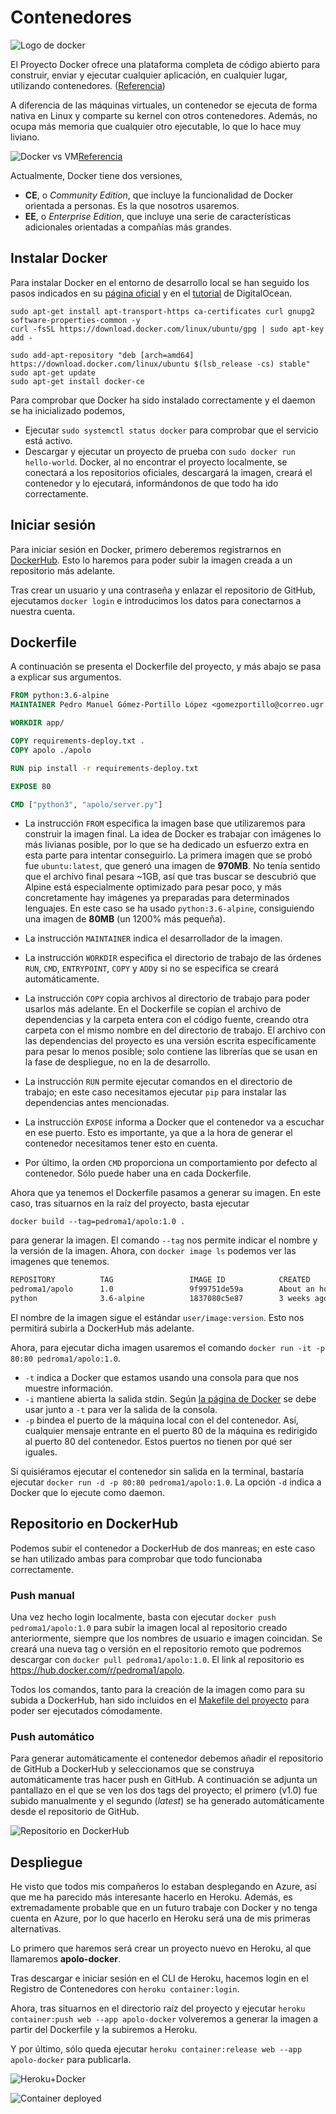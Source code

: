# Contenedores

![Logo de docker](img/docker-logo.png)

El Proyecto Docker ofrece una plataforma completa de código abierto para construir, enviar y ejecutar cualquier aplicación, en cualquier lugar, utilizando contenedores. ([Referencia](https://hoplasoftware.com/por-que-elegir-docker-ee-frente-a-ce/))

A diferencia de las máquinas virtuales, un contenedor se ejecuta de forma nativa en Linux y comparte su kernel con otros contenedores. Además, no ocupa más memoria que cualquier otro ejecutable, lo que lo hace muy liviano.

![Docker vs VM](img/docker-vs-vm.png)[Referencia](https://docs.docker.com/get-started/)

Actualmente, Docker tiene dos versiones,

-   **CE**, o _Community Edition_, que incluye la funcionalidad de Docker orientada a personas. Es la que nosotros usaremos.
-   **EE**, o _Enterprise Edition_, que incluye una serie de características adicionales orientadas a compañías más grandes.

## Instalar Docker

Para instalar Docker en el entorno de desarrollo local se han seguido los pasos indicados en su [página oficial](https://docs.docker.com/install/linux/docker-ce/ubuntu/) y en el [tutorial](https://www.digitalocean.com/community/tutorials/how-to-install-and-use-docker-on-ubuntu-18-04) de DigitalOcean.

    sudo apt-get install apt-transport-https ca-certificates curl gnupg2 software-properties-common -y
    curl -fsSL https://download.docker.com/linux/ubuntu/gpg | sudo apt-key add -

    sudo add-apt-repository "deb [arch=amd64] https://download.docker.com/linux/ubuntu $(lsb_release -cs) stable"
    sudo apt-get update
    sudo apt-get install docker-ce

Para comprobar que Docker ha sido instalado correctamente y el daemon se ha inicializado podemos,

* Ejecutar `sudo systemctl status docker` para comprobar que el servicio está activo.
* Descargar y ejecutar un proyecto de prueba con `sudo docker run hello-world`. Docker, al no encontrar el proyecto localmente, se conectará a los repositorios oficiales, descargará la imagen, creará el contenedor y lo ejecutará, informándonos de que todo ha ido correctamente.

## Iniciar sesión

Para iniciar sesión en Docker, primero deberemos registrarnos en [DockerHub](https://hub.docker.com/). Esto lo haremos para poder subir la imagen creada a un repositorio más adelante.

Tras crear un usuario y una contraseña y enlazar el repositorio de GitHub, ejecutamos `docker login` e introducimos los datos para conectarnos a nuestra cuenta.

## Dockerfile

A continuación se presenta el Dockerfile del proyecto, y más abajo se pasa a explicar sus argumentos.

```Dockerfile
FROM python:3.6-alpine
MAINTAINER Pedro Manuel Gómez-Portillo López <gomezportillo@correo.ugr.es>

WORKDIR app/

COPY requirements-deploy.txt .
COPY apolo ./apolo

RUN pip install -r requirements-deploy.txt

EXPOSE 80

CMD ["python3", "apolo/server.py"]
```

* La instrucción `FROM` especifica la imagen base que utilizaremos para construir la imagen final. La idea de Docker es trabajar con imágenes lo más livianas posible, por lo que se ha dedicado un esfuerzo extra en esta parte para intentar conseguirlo. La primera imagen que se probó fue `ubuntu:latest`, que generó una imagen de **970MB**. No tenía sentido que el archivo final pesara ~1GB, así que tras buscar se descubrió que Alpine está especialmente optimizado para pesar poco, y más concretamente hay imágenes ya preparadas para determinados lenguajes. En este caso se ha usado `python:3.6-alpine`, consiguiendo una imagen de **80MB** (un 1200% más pequeña).

* La instrucción `MAINTAINER` indica el desarrollador de la imagen.

* La instrucción `WORKDIR` especifica el directorio de trabajo de las órdenes `RUN`, `CMD`, `ENTRYPOINT`, `COPY` y `ADD`y si no se especifica se creará automáticamente.

* La instrucción `COPY` copia archivos al directorio de trabajo para poder usarlos más adelante. En el Dockerfile se copian el archivo de dependencias y la carpeta entera con el código fuente, creando otra carpeta con el mismo nombre en del directorio de trabajo. El archivo con las dependencias del proyecto es una versión escrita específicamente para pesar lo menos posible; solo contiene las librerías que se usan en la fase de despliegue, no en la de desarrollo.

* La instrucción `RUN` permite ejecutar comandos en el directorio de trabajo; en este caso necesitamos ejecutar `pip` para instalar las dependencias antes mencionadas.

* La instrucción `EXPOSE` informa a Docker que el contenedor va a escuchar en ese puerto. Esto es importante, ya que a la hora de generar el contenedor necesitamos tener esto en cuenta.

* Por último, la orden `CMD` proporciona un comportamiento por defecto al contenedor. Sólo puede haber una en cada Dockerfile.

Ahora que ya tenemos el Dockerfile pasamos a generar su imagen. En este caso, tras situarnos en la raíz del proyecto, basta ejecutar

`
docker build --tag=pedroma1/apolo:1.0 .
`

para generar la imagen. El comando `--tag` nos permite indicar el nombre y la versión de la imagen. Ahora, con `docker image ls` podemos ver las imagenes que tenemos.

```bash
REPOSITORY          TAG                 IMAGE ID            CREATED             SIZE
pedroma1/apolo      1.0                 9f99751de59a        About an hour ago   87.9MB
python              3.6-alpine          1837080c5e87        3 weeks ago         74.4MB

```

El nombre de la imagen sigue el estándar `user/image:version`. Esto nos permitirá subirla a DockerHub más adelante.

Ahora, para ejecutar dicha imagen usaremos el comando `docker run -it -p 80:80 pedroma1/apolo:1.0`.

* `-t` indica a Docker que estamos usando una consola para que nos muestre información.
* `-i` mantiene abierta la salida stdin. Según [la página de Docker](https://docs.docker.com/engine/reference/run/) se debe usar junto a `-t` para ver la salida de la consola.
* `-p` bindea el puerto de la máquina local con el del contenedor. Así, cualquier mensaje entrante en el puerto 80 de la máquina es redirigido al puerto 80 del contenedor. Estos puertos no tienen por qué ser iguales.

Si quisiéramos ejecutar el contenedor sin salida en la terminal, bastaría ejecutar `docker run -d -p 80:80 pedroma1/apolo:1.0`. La opción `-d` indica a Docker que lo ejecute como daemon.

## Repositorio en DockerHub

Podemos subir el contenedor a DockerHub de dos manreas; en este caso se han utilizado ambas para comprobar que todo funcionaba correctamente.


### Push manual

Una vez hecho login localmente, basta con ejecutar `docker push pedroma1/apolo:1.0` para subir la imagen local al repositorio creado anteriormente, siempre que los nombres de usuario e imagen coincidan. Se creará una nueva tag o versión en el repositorio remoto que podremos descargar con `docker pull pedroma1/apolo:1.0`. El link al repositorio es https://hub.docker.com/r/pedroma1/apolo.

Todos los comandos, tanto para la creación de la imagen como para su subida a DockerHub, han sido incluidos en el [Makefile del proyecto](https://github.com/gomezportillo/apolo/blob/master/Makefile) para poder ser ejecutados cómodamente.

### Push automático

Para generar automáticamente el contenedor debemos añadir el repositorio de GitHub a DockerHub y seleccionamos que se construya automáticamente tras hacer push en GitHub. A continuación se adjunta un pantallazo en el que se ven los dos tags del proyecto; el primero (v1.0) fue subido  manualmente y el segundo (*latest*) se ha generado automáticamente desde el repositorio de GitHub.

![Repositorio en DockerHub](img/repo-dockerhub.png)

## Despliegue

He visto que todos mis compañeros lo estaban desplegando en Azure, así que me ha parecido más interesante hacerlo en Heroku. Además, es extremadamente probable que en un futuro trabaje con Docker y no tenga cuenta en Azure, por lo que hacerlo en Heroku será una de mis primeras alternativas.

Lo primero que haremos será crear un proyecto nuevo en Heroku, al que llamaremos **apolo-docker**.

Tras descargar e iniciar sesión en el CLI de Heroku, hacemos login en el Registro de Contenedores con `heroku container:login`.

Ahora, tras situarnos en el directorio raíz del proyecto y ejecutar `heroku container:push web --app apolo-docker` volveremos a generar la imagen a partir del Dockerfile y la subiremos a Heroku.

Y por último, sólo queda ejecutar `heroku container:release web --app apolo-docker` para publicarla.

![Heroku+Docker](img/heroku+docker.png)

![Container deployed](img/container-deployed.png)
